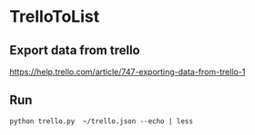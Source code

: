 # TrelloToList

## Export data from trello
https://help.trello.com/article/747-exporting-data-from-trello-1

## Run
`python trello.py  ~/trello.json --echo | less`
